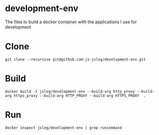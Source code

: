 # development-env
The files to build a docker container with the applications I use for development

# Clone
```
git clone --recursive git@github.com:js-jslog/development-env.git
```

# Build
```
docker build -t jslog/development-env --build-arg http_proxy --build-arg https_proxy --build-arg HTTP_PROXY --build-arg HTTPS_PROXY  .
```

# Run
```
docker inspect jslog/development-env | grep runcommand
```
